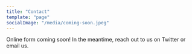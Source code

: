 ```yaml
---
title: "Contact"
template: "page"
socialImage: "/media/coming-soon.jpeg"
---
```


Online form coming soon! In the meantime, reach out to us on Twitter or email us.
